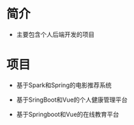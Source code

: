 # 简介
- 主要包含个人后端开发的项目

# 项目

- 基于Spark和Spring的电影推荐系统
- 基于SringBoot和Vue的个人健康管理平台

- 基于Springboot和Vue的在线教育平台
